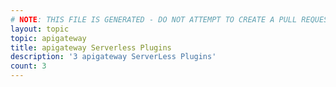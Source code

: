 ```yaml
---
# NOTE: THIS FILE IS GENERATED - DO NOT ATTEMPT TO CREATE A PULL REQUEST TO UPDATE THE DATA. 
layout: topic
topic: apigateway
title: apigateway Serverless Plugins
description: '3 apigateway ServerLess Plugins'
count: 3
---
```

